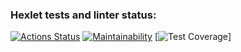 ### Hexlet tests and linter status:
[![Actions Status](https://github.com/DLineX/python-project-50/actions/workflows/hexlet-check.yml/badge.svg)](https://github.com/DLineX/python-project-50/actions)
[![Maintainability](https://api.codeclimate.com/v1/badges/63f553618ac5b4b8e8b3/maintainability)](https://codeclimate.com/github/DLineX/python-project-50/maintainability)
[![Test Coverage](https://github.com/DLineX/python-project-50/actions/workflows/pyci.yml/badge.svg)]
